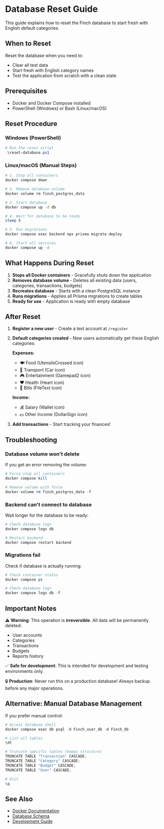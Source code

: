 # Database Reset Guide

This guide explains how to reset the Finch database to start fresh with English default categories.

## When to Reset

Reset the database when you need to:
- Clear all test data
- Start fresh with English category names
- Test the application from scratch with a clean state

## Prerequisites

- Docker and Docker Compose installed
- PowerShell (Windows) or Bash (Linux/macOS)

## Reset Procedure

### Windows (PowerShell)

```powershell
# Run the reset script
.\reset-database.ps1
```

### Linux/macOS (Manual Steps)

```bash
# 1. Stop all containers
docker compose down

# 2. Remove database volume
docker volume rm finch_postgres_data

# 3. Start database
docker compose up -d db

# 4. Wait for database to be ready
sleep 5

# 5. Run migrations
docker compose exec backend npx prisma migrate deploy

# 6. Start all services
docker compose up -d
```

## What Happens During Reset

1. **Stops all Docker containers** - Gracefully shuts down the application
2. **Removes database volume** - Deletes all existing data (users, categories, transactions, budgets)
3. **Recreates database** - Starts with a clean PostgreSQL instance
4. **Runs migrations** - Applies all Prisma migrations to create tables
5. **Ready for use** - Application is ready with empty database

## After Reset

1. **Register a new user** - Create a test account at `/register`
2. **Default categories created** - New users automatically get these English categories:
   
   **Expenses:**
   - 🍽️ Food (UtensilsCrossed icon)
   - 🚗 Transport (Car icon)
   - 🎮 Entertainment (Gamepad2 icon)
   - ❤️ Health (Heart icon)
   - 📄 Bills (FileText icon)
   
   **Income:**
   - 💰 Salary (Wallet icon)
   - 💵 Other Income (DollarSign icon)

3. **Add transactions** - Start tracking your finances!

## Troubleshooting

### Database volume won't delete

If you get an error removing the volume:

```powershell
# Force stop all containers
docker compose kill

# Remove volume with force
docker volume rm finch_postgres_data -f
```

### Backend can't connect to database

Wait longer for the database to be ready:

```powershell
# Check database logs
docker compose logs db

# Restart backend
docker compose restart backend
```

### Migrations fail

Check if database is actually running:

```powershell
# Check container status
docker compose ps

# Check database logs
docker compose logs db -f
```

## Important Notes

⚠️ **Warning**: This operation is **irreversible**. All data will be permanently deleted:
- User accounts
- Categories
- Transactions
- Budgets
- Reports history

✅ **Safe for development**: This is intended for development and testing environments only.

🔒 **Production**: Never run this on a production database! Always backup before any major operations.

## Alternative: Manual Database Management

If you prefer manual control:

```powershell
# Access database shell
docker compose exec db psql -U Finch_user_db -d Finch_db

# List all tables
\dt

# Truncate specific tables (keeps structure)
TRUNCATE TABLE "Transaction" CASCADE;
TRUNCATE TABLE "Category" CASCADE;
TRUNCATE TABLE "Budget" CASCADE;
TRUNCATE TABLE "User" CASCADE;

# Exit
\q
```

## See Also

- [Docker Documentation](../DOCKER.md)
- [Database Schema](../docs/DATABASE.md)
- [Development Guide](../docs/technical/DEVELOPMENT_GUIDE.md)
